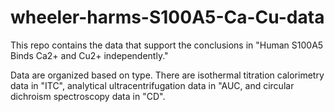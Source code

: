 # wheeler-harms-S100A5-Ca-Cu-data

This repo contains the data that support the conclusions in "Human S100A5 Binds Ca2+ and Cu2+ independently."

Data are organized based on type. There are isothermal titration calorimetry data in "ITC", analytical ultracentrifugation 
data in "AUC, and circular dichroism spectroscopy data in "CD". 
